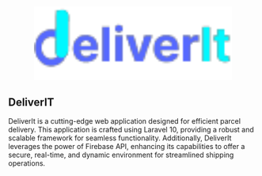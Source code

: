 <p align="center"><img src="https://github.com/Tougashi/DeliverIT/blob/main/public/assets/images/logo/logo-text.png" width="400" alt="Laravel Logo"></p>


## DeliverIT

DeliverIt is a cutting-edge web application designed for efficient parcel delivery. This application is crafted using Laravel 10, providing a robust and scalable framework for seamless functionality. Additionally, DeliverIt leverages the power of Firebase API, enhancing its capabilities to offer a secure, real-time, and dynamic environment for streamlined shipping operations.

